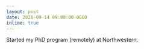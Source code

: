 ```yaml
---
layout: post
date: 2020-09-14 09:00:00-0600
inline: true
---
```


Started my PhD program (remotely) at Northwestern.
